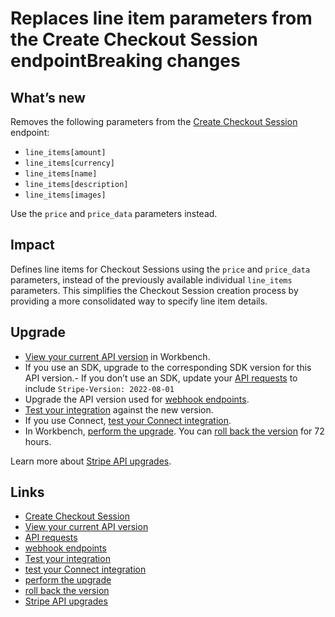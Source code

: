 # Replaces line item parameters from the Create Checkout Session endpointBreaking changes

## What’s new

Removes the following parameters from the [Create Checkout
Session](https://docs.stripe.com/api/checkout/sessions/create) endpoint:

- `line_items[amount]`
- `line_items[currency]`
- `line_items[name]`
- `line_items[description]`
- `line_items[images]`

Use the `price` and `price_data` parameters instead.

## Impact

Defines line items for Checkout Sessions using the `price` and `price_data`
parameters, instead of the previously available individual `line_items`
parameters. This simplifies the Checkout Session creation process by providing a
more consolidated way to specify line item details.

## Upgrade

- [View your current API
version](https://docs.stripe.com/upgrades#view-your-api-version-and-the-latest-available-upgrade-in-workbench)
in Workbench.
- If you use an SDK, upgrade to the corresponding SDK version for this API
version.- If you don’t use an SDK, update your [API
requests](https://docs.stripe.com/api/versioning) to include `Stripe-Version:
2022-08-01`
- Upgrade the API version used for [webhook
endpoints](https://docs.stripe.com/webhooks/versioning).
- [Test your integration](https://docs.stripe.com/testing) against the new
version.
- If you use Connect, [test your Connect
integration](https://docs.stripe.com/connect/testing).
- In Workbench, [perform the
upgrade](https://docs.stripe.com/upgrades#perform-the-upgrade). You can [roll
back the version](https://docs.stripe.com/upgrades#roll-back-your-api-version)
for 72 hours.

Learn more about [Stripe API upgrades](https://docs.stripe.com/upgrades).

## Links

- [Create Checkout
Session](https://docs.stripe.com/api/checkout/sessions/create)
- [View your current API
version](https://docs.stripe.com/upgrades#view-your-api-version-and-the-latest-available-upgrade-in-workbench)
- [API requests](https://docs.stripe.com/api/versioning)
- [webhook endpoints](https://docs.stripe.com/webhooks/versioning)
- [Test your integration](https://docs.stripe.com/testing)
- [test your Connect integration](https://docs.stripe.com/connect/testing)
- [perform the upgrade](https://docs.stripe.com/upgrades#perform-the-upgrade)
- [roll back the
version](https://docs.stripe.com/upgrades#roll-back-your-api-version)
- [Stripe API upgrades](https://docs.stripe.com/upgrades)